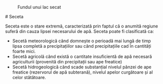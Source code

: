 <figure class="right">
	<img src="/images/lacsecat.jpg" alt="">
	<figcaption>Fundul unui lac secat</figcaption>
</figure>
# Seceta

Seceta este o stare extremă, caracterizată prin faptul că o anumită regiune suferă din cauza lipsei necesarului de apă. Seceta poate fi clasificată ca:

* Secetă meteorologică când domnește o perioadă mai lungă de timp lipsa completă a precipitațiilor sau când precipitațiile cad în cantități foarte mici.
* Secetă agricolă când există o cantitate insuficientă de apă necesară agriculturii (provenită din precipitații sau ape freatice)
* Secetă hidrogeologică când scade substanțial nivelul pânzei de ape freatice (rezervorul de apă subterană), nivelul apelor curgătoare și al celor stătătoare.